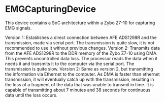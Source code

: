 # EMGCapturingDevice
 This device contains a SoC architecture within a Zybo Z7-10 for capturing EMG signals.

Version 1: Establishes a direct connection between AFE ADS1298R and the transmission, made via serial port. The transmission is quite slow, it is not recommended to use it without previous changes.
Version 2: Transmits data from the AFE ADS1298R to the DDR memory of the Zybo Z7-10 using DMA. This prevents uncontrolled data loss. The processor reads the data when it needs it and transmits it to the computer via the serial port. The transmission is quite slow.
Version 2: Same as version 2, but transmitting the information via Ethernet to the computer. As DMA is faster than ethernet transmission, it will eventually catch up with the transmission, resulting in the loss of a fragment of the data that was unable to transmit in time. It is capable of transmitting about 7 minutes and 38 seconds for continuous data until the loss occurs.

